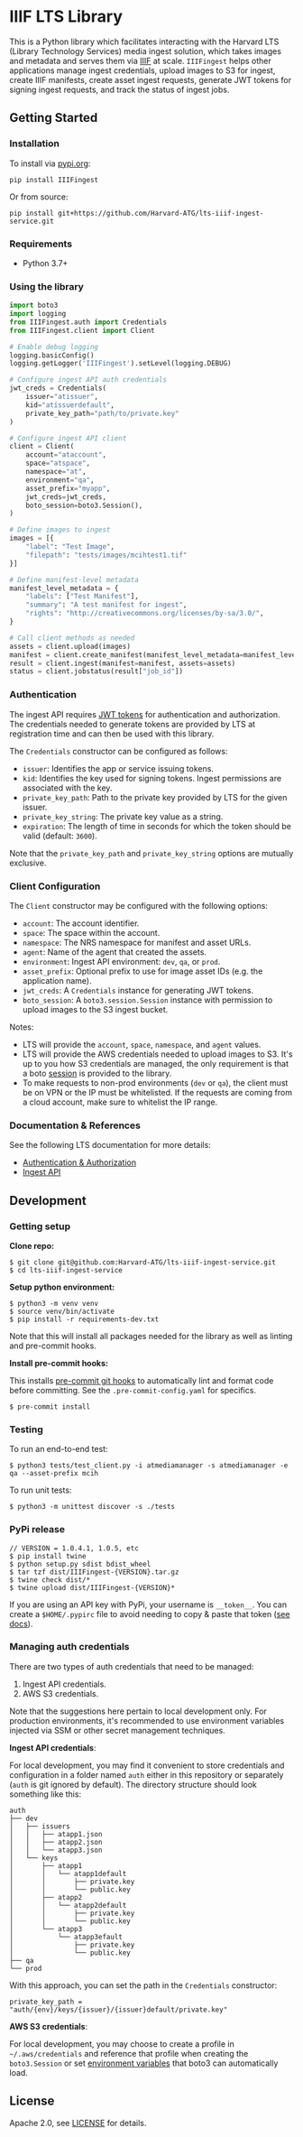 # IIIF LTS Library

This is a Python library which facilitates interacting with the Harvard LTS (Library Technology Services) media ingest solution, which takes images and metadata and serves them via [IIIF](https://iiif.io/) at scale. `IIIFingest` helps other applications manage ingest credentials, upload images to S3 for ingest, create IIIF manifests, create asset ingest requests, generate JWT tokens for signing ingest requests, and track the status of ingest jobs.

## Getting Started

### Installation

To install via [pypi.org](https://pypi.org/project/IIIFingest):

```
pip install IIIFingest
```

Or from source:

```
pip install git+https://github.com/Harvard-ATG/lts-iiif-ingest-service.git
```

### Requirements

- Python 3.7+

### Using the library

```python
import boto3
import logging
from IIIFingest.auth import Credentials
from IIIFingest.client import Client

# Enable debug logging
logging.basicConfig()
logging.getLogger('IIIFingest').setLevel(logging.DEBUG)

# Configure ingest API auth credentials
jwt_creds = Credentials(
    issuer="atissuer",
    kid="atissuerdefault",
    private_key_path="path/to/private.key"
)

# Configure ingest API client
client = Client(
    account="ataccount",
    space="atspace",
    namespace="at",
    environment="qa",
    asset_prefix="myapp",
    jwt_creds=jwt_creds,
    boto_session=boto3.Session(),
)

# Define images to ingest
images = [{
    "label": "Test Image", 
    "filepath": "tests/images/mcihtest1.tif"
}]

# Define manifest-level metadata
manifest_level_metadata = {
    "labels": ["Test Manifest"],
    "summary": "A test manifest for ingest",
    "rights": "http://creativecommons.org/licenses/by-sa/3.0/",
}

# Call client methods as needed
assets = client.upload(images)
manifest = client.create_manifest(manifest_level_metadata=manifest_level_metadata, assets=assets)
result = client.ingest(manifest=manifest, assets=assets)
status = client.jobstatus(result["job_id"])

```

### Authentication

The ingest API requires [JWT tokens](https://jwt.io/) for authentication and authorization. The credentials needed to generate tokens are provided by LTS at registration time and can then be used with this library.

The `Credentials` constructor can be configured as follows:

- `issuer`:  Identifies the app or service issuing tokens.
- `kid`: Identifies the key used for signing tokens. Ingest permissions are associated with the key.
- `private_key_path`: Path to the private key provided by LTS for the given issuer.
- `private_key_string`: The private key value as a string.
- `expiration`: The length of time in seconds for which the token should be valid (default: `3600`).

Note that the `private_key_path` and `private_key_string` options are mutually exclusive.

### Client Configuration

The `Client` constructor may be configured with the following options:

- `account`: The account identifier.
- `space`: The space within the account.
- `namespace`: The NRS namespace for manifest and asset URLs.
- `agent`: Name of the agent that created the assets.
- `environment`: Ingest API environment: `dev`, `qa`, or `prod`.
- `asset_prefix`: Optional prefix to use for image asset IDs (e.g. the application name).
- `jwt_creds`: A `Credentials` instance for generating JWT tokens.
- `boto_session`: A `boto3.session.Session` instance with permission to upload images to the S3 ingest bucket.

Notes:
- LTS will provide the `account`, `space`, `namespace`, and `agent` values.
- LTS will provide the AWS credentials needed to upload images to S3. It's up to you how S3 credentials are managed, the only requirement is that a boto [session](https://boto3.amazonaws.com/v1/documentation/api/latest/guide/session.html) is provided to the library.
- To make requests to non-prod environments (`dev` or `qa`), the client must be on VPN or the IP must be whitelisted. If the requests are coming from a cloud account, make sure to whitelist the IP range.

### Documentation & References

See the following LTS documentation for more details:

- [Authentication & Authorization](https://docs.google.com/document/d/1qKHD--VUCWH4aEXUv7E3jEf0AnLDgNyhMpSLqCqnLbY/edit#heading=h.uuca9t2f0d35)
- [Ingest API](https://docs.google.com/document/d/1seTnNx8Unwl4w4n39rdUKESuxU1IWMlpLjpZMVbsA1U/edit#heading=h.ru4gjiray64u)

## Development

### Getting setup

**Clone repo:**

```
$ git clone git@github.com:Harvard-ATG/lts-iiif-ingest-service.git
$ cd lts-iiif-ingest-service
```

**Setup python environment:**

```
$ python3 -m venv venv
$ source venv/bin/activate
$ pip install -r requirements-dev.txt
```

Note that this will install all packages needed for the library as well as linting and pre-commit hooks.

**Install pre-commit hooks:**

This installs [pre-commit git hooks](https://pre-commit.com/) to automatically lint and format code before committing. See the `.pre-commit-config.yaml` for specifics.

```
$ pre-commit install
```

### Testing

To run an end-to-end test:

```
$ python3 tests/test_client.py -i atmediamanager -s atmediamanager -e qa --asset-prefix mcih
```

To run unit tests:

```
$ python3 -m unittest discover -s ./tests
```

### PyPi release
```
// VERSION = 1.0.4.1, 1.0.5, etc
$ pip install twine
$ python setup.py sdist bdist_wheel
$ tar tzf dist/IIIFingest-{VERSION}.tar.gz
$ twine check dist/*
$ twine upload dist/IIIFingest-{VERSION}*
```

If you are using an API key with PyPi, your username is `__token__`. You can create a `$HOME/.pypirc` file to avoid needing to copy & paste that token ([see docs](https://packaging.python.org/en/latest/guides/distributing-packages-using-setuptools/#create-an-account)).

### Managing auth credentials

There are two types of auth credentials that need to be managed:
1. Ingest API credentials.
2. AWS S3 credentials.

Note that the suggestions here pertain to local development only. For production environments, it's recommended to use environment variables injected via SSM or other secret management techniques.

**Ingest API credentials**:

For local development, you may find it convenient to store credentials and configuration in a folder named `auth` either in this repository or separately (`auth` is git ignored by default). The directory structure should look something like this:

```
auth
├── dev
│   ├── issuers
│   │   ├── atapp1.json
│   │   ├── atapp2.json
│   │   └── atapp3.json
│   └── keys
│       ├── atapp1
│       │   └── atapp1default
│       │       ├── private.key
│       │       └── public.key
│       ├── atapp2
│       │   └── atapp2default
│       │       ├── private.key
│       │       └── public.key
│       └── atapp3
│           └── atapp3efault
│               ├── private.key
│               └── public.key
├── qa
└── prod
```

With this approach, you can set the path in the `Credentials` constructor:

```
private_key_path = "auth/{env}/keys/{issuer}/{issuer}default/private.key"
```

**AWS S3 credentials**:

For local development, you may choose to create a profile in `~/.aws/credentials` and reference that profile when creating the `boto3.Session` or set [environment variables](https://boto3.amazonaws.com/v1/documentation/api/latest/guide/configuration.html#using-environment-variables) that boto3 can automatically load. 

## License

Apache 2.0, see [LICENSE](LICENSE.md) for details.
